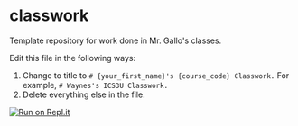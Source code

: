# classwork
Template repository for work done in Mr. Gallo's classes.

Edit this file in the following ways:
1. Change to title to `# {your_first_name}'s {course_code} Classwork.` For example, `# Waynes's ICS3U Classwork.`
2. Delete everything else in the file.


[![Run on Repl.it](https://repl.it/badge/github/MrGallo/classwork)](https://repl.it/github/MrGallo/classwork)